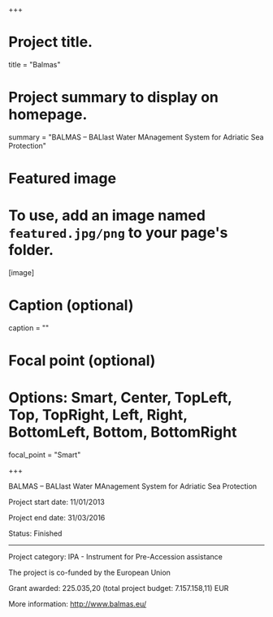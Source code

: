 +++

# Project title.
title = "Balmas"

# Project summary to display on homepage.
summary = "BALMAS – BALlast Water MAnagement System for Adriatic Sea Protection"

# Featured image
# To use, add an image named `featured.jpg/png` to your page's folder. 
[image]
  # Caption (optional)
  caption = ""

  # Focal point (optional)
  # Options: Smart, Center, TopLeft, Top, TopRight, Left, Right, BottomLeft, Bottom, BottomRight
  focal_point = "Smart"

+++

BALMAS – BALlast Water MAnagement System for Adriatic Sea Protection

Project start date: 11/01/2013

Project end date: 31/03/2016

Status: Finished

---

Project category: IPA - Instrument for Pre-Accession assistance

The project is co-funded by the European Union

Grant awarded: 225.035,20 (total project budget: 7.157.158,11) EUR

More information: http://www.balmas.eu/
